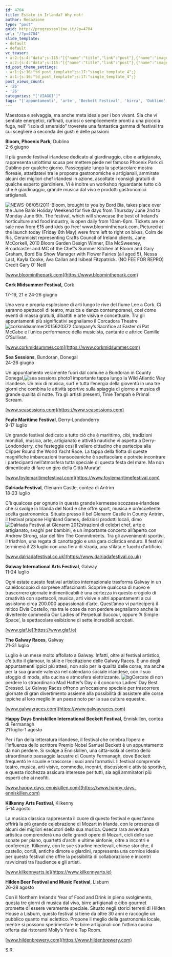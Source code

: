 ```yaml
---
id: 4704
title: Estate in Irlanda? Why not!
author: Redazione
type: "post"
guid: http://progressonline.it/?p=4704
url: "/?p=4704"
slide_template:
- default
- default
vc_teaser:
- a:2:{s:4:"data";s:115:"[{"name":"title","link":"post"},{"name":"image","image":"featured","link":"none"},{"name":"text","mode":"excerpt"}]";s:7:"bgcolor";s:0:"";}
- a:2:{s:4:"data";s:115:"[{"name":"title","link":"post"},{"name":"image","image":"featured","link":"none"},{"name":"text","mode":"excerpt"}]";s:7:"bgcolor";s:0:"";}
td_post_theme_settings:
- a:1:{s:16:"td_post_template";s:17:"single_template_4";}
- a:1:{s:16:"td_post_template";s:17:"single_template_4";}
post_views_count:
- '26'
- '26'
categories: "['VIAGGI']"
tags: "['appuntamenti', 'arte', 'Beckett Festival', 'birra', 'Dublino', 'estate', 'eventi', 'festival', 'Galway Races', 'Irlanda', 'musica', 'natura', 'news', 'sport', 'teatro', 'Viaggi']"
---
```


Maestosa e selvaggia, ma anche meta ideale per i bon vivant. Sia che vi sentiate energetici, raffinati, curiosi o semplicemente pronti a una piccola fuga, nell’ “isola di smeraldo” troverete una fantastica gamma di festival tra cui scegliere a seconda dei gusti e delle passioni

**Bloom, Phoenix Park,** Dublino  
2-6 giugno

Il più grande festival irlandese dedicato al giardinaggio, cibo e artigianato, rappresenta un’ottima scusa per mettere piede nel famoso Phoenix Park di Dublino per qualche giorno. Passeggiate lungo la spettacolare mostra floreale, attardatevi tra le proposte gastronomiche e artigianali, ammirate alcuni dei migliori chef irlandesi in azione, ascoltate i consigli gratuiti di qualche esperto giardiniere. Vi è inoltre un workshop riguardante tutto ciò che è giardinaggio, grande musica dal vivo e prodotti gastronomici artigianali.

![NEWS-06/05/2011-Bloom, brought to you by Bord Bia, takes place over the June Bank Holiday Weekend for five days from Thursday June 2nd to Monday June 6th. The festival, which will showcase the best of Ireland’s horticulture and food industry, is open daily from 10am-6pm. Tickets are on sale now from €15 and kids go free!  www.bloominthepark.com. Pictured at the launch today (Friday 6th May) were from left to right on bikes, Colm de Rís, Ceramicist representing Crafts Council of Ireland clients, Jane McCorkell,  2010 Bloom Garden Design Winner, Ella McSweeney, Broadcaster and MC of the Chef’s  Summer Kitchen at Bloom and Gary Graham, Bord Bia Show Manager with Flower Fairies (all aged 5), Nessa Last, Kayla Cooke, Ava Callan and Isibeal Fitzpatrick. (NO FEE FOR REPRO) Credit Gary O' Neill](https://progressonline.it/wp-content/uploads/bloom-2016-300x139.jpg)

[www.bloominthepark.com](https://www.bloominthepark.com)

**Cork Midsummer Festival,** Cork

17-19, 21 e 24-26 giugno

Una vera e propria esplosione di arti lungo le rive del fiume Lee a Cork. Ci saranno spettacoli di teatro, musica e danza contemporanei, così come eventi di massa gratuiti, dibattiti e arte visiva e concettuale. Tra gli appuntamenti più significativi segnaliamo il Corcadora Theatre![corkmidsummer2015620372](https://progressonline.it/wp-content/uploads/corkmidsummer2015620372-300x180.jpg) Company’s Sacrifice at Easter di Pat McCabe e l’unica performance della musicista, cantante e attrice Camille O’Sullivan.

[www.corkmidsummer.com](https://www.corkmidsummer.com)

**Sea Sessions**, Bundoran, Donegal  
24-26 giugno

Un appuntamento veramente fuori dal comune a Bundoran in County Donegal,![sea sessions photo1](https://progressonline.it/wp-content/uploads/sea-sessions-photo1-300x201.jpg) importante tappa lungo la Wild Atlantic Way irlandese. Un mix di musica, surf e tutta l’energia della gioventù in una tre giorni che combina le attività sportive sulla spiaggia di giorno a musica di grande qualità di notte. Tra gli artisti presenti, Tinie Tempah e Primal Scream.

[www.seasessions.com](https://www.seasessions.com)

**Foyle Maritime Festival**, Derry-Londonderry  
9-17 luglio

Un grande festival dedicato a tutto ciò che è marittimo, cibi, tradizioni mondiali, musica, arte, artigianato e attività nautiche vi aspetta a Derry-Londonderry, che festeggia così il veliero cittadino che partecipa alla Clipper Round the World Yacht Race. La tappa della flotta di queste magnifiche imbarcazioni transoceaniche è spettacolare e potrete incontrare i partecipanti nell’atmosfera tutta speciale di questa festa del mare. Ma non dimenticate di fare un giro della Città Murata!

[www.foylemaritimefestival.com](https://www.foylemaritimefestival.com)

**Dalriada Festival**, Glenarm Castle, contea di Antrim  
18-23 luglio

C’è qualcosa per ognuno in questa grande kermesse scozzese-irlandese che si svolge in Irlanda del Nord e che offre sport, musica e un’eccellente scelta gastronomica. Situato presso il bel Glenarm Castle in County Antrim, il festival propone Highland Games, deliziosi prodotti locali, dimo![Dalriada Festival at Glenarm 2012](https://progressonline.it/wp-content/uploads/126799-Dalriada-Festival-2012-at-Glenarm-Highland-games-300x200.jpg)strazioni di celebri chef, arte e artigianato, svaghi per bambini, e un importante concerto all’aperto con Andrew Strong, star del film The Commitments. Tra gli avvenimenti sportivi, il triathlon, una regata di canottaggio e una gara ciclistica enduro. Il festival terminerà il 23 luglio con una fiera di strada, una sfilata e fuochi d’artificio.

[www.dalriadafestival.co.uk](https://www.dalriadafestival.co.uk)

**Galway International Arts Festival**, Galway  
11-24 luglio

Ogni estate questo festival artistico internazionale trasforma Galway in un caleidoscopio di sorprese affascinanti. Scoprire qualcosa di nuovo e trascorrere giornate indimenticabili è una certezza in questo crogiolo di creatività con spettacoli, musica, arti visive e altri appuntamenti a cui assistono circa 200.000 appassionati d’arte. Quest’anno vi parteciperà il mitico Elvis Costello, ma tra le cose da non perdere segnaliamo anche la divertente commedia Our Ladies of Perpetual Succour, oppure ’A Simple Space’, la spettacolare esibizione di sette incredibili acrobati.

[www.giaf.ie](https://www.giaf.ie)

**The Galway Races**, Galway  
21-31 luglio

Luglio è un mese molto affollato a Galway. Infatti, oltre al festival artistico, c’è tutto il glamour, lo stile e l’eccitazione delle Galway Races. È uno degli appuntamenti ippici più attesi, non solo per la qualità delle corse, ma anche per la sua grande valenza nel calendario sociale irlandese, con il suo sfoggio di moda, alta cucina e atmosfera elettrizzante. ![bg](https://progressonline.it/wp-content/uploads/bg-300x169.jpg)Cercate di non perdere lo straordinario Mad Hatter’s Day o il concorso Ladies’ Day Best Dressed. Le Galway Races offrono un’occasione speciale per trascorrere giornate di gran divertimento assieme alla possibilità di assistere alle corse ippiche al loro meglio in un paese noto per la sua cultura equestre.

[www.galwayraces.com](https://www.galwayraces.com)

**Happy Days Enniskillen International Beckett Festival**, Enniskillen, contea di Fermanagh  
21 luglio-1 agosto

Per i fan della letteratura irlandese, il festival che celebra l’opera e l’influenza dello scrittore Premio Nobel Samuel Beckett è un appuntamento da non perdere. Si svolge a Enniskillen, una città-isola al centro dello straordinario paesaggio lacustre di County Fermanagh, dove Beckett frequentò le scuole e trascorse i suoi anni formativi. Il festival comprende teatro, musica, arti visive, commedia, incontri, discussioni e attività sportive, e questa ricchezza assicura interesse per tutti, sia agli ammiratori più esperti che ai neofiti.

[www.happy-days-enniskillen.com](https://www.happy-days-enniskillen.com)

**Kilkenny Arts Festival**, Kilkenny  
5-14 agosto

La musica classica rappresenta il cuore di questo festival e quest’anno offrirà la più grande celebrazione di Mozart in Irlanda, con le presenza di alcuni dei migliori esecutori della sua musica. Questa rara avventura artistica comprenderà una delle grandi opere di Mozart, cicli delle sue sonate per piano, quartetti d’archi e ultime sinfonie, oltre a incontri e conferenze. Kilkenny, con le sue stradine medievali, chiese storiche, il castello, cortili, antiche dimore e giardini, rappresenta una cornice ideale per questo festival che offre la possibilità di collaborazione e incontri ravvicinati tra l’audience e gli artisti.

[www.kilkennyarts.ie](https://www.kilkennyarts.ie)

**Hilden Beer Festival and Music Festival**, Lisburn  
26-28 agosto

Con il Northern Ireland’s Year of Food and Drink in pieno svolgimento, questa tre giorni di musica dal vivo, birre artigianali e cibo gourmet promette di essere veramente speciale. Situato negli storici terreni di Hilden House a Lisburn, questo festival si tiene da oltre 30 anni e raccoglie un pubblico quanto mai eclettico. Propone il meglio della gastronomia locale, mentre si possono sperimentare le birre artigianali con l’ottima cucina offerta dai ristoranti Molly’s Yard e Tap Room.

[www.hildenbrewery.com](https://www.hildenbrewery.com)

S.R.